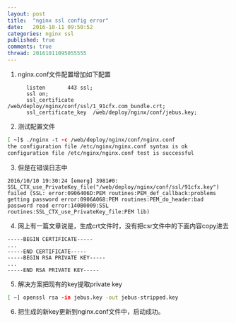 ```yaml
---
layout: post
title:  "nginx ssl config error"
date:   2016-10-11 09:50:52
categories: nginx ssl
published: true
comments: true
thread: 20161011095055555
---
```


1. nginx.conf文件配置增加如下配置
```config
      listen       443 ssl;
      ssl on;
      ssl_certificate      /web/deploy/nginx/conf/ssl/1_91cfx.com_bundle.crt;
      ssl_certificate_key  /web/deploy/nginx/conf/jebus.key;
```

2. 测试配置文件
```bash
[ ~]$ ./nginx -t -c /web/deploy/nginx/conf/nginx.conf
the configuration file /etc/nginx/nginx.conf syntax is ok
configuration file /etc/nginx/nginx.conf test is successful
```
3. 但是在错误日志中
```log
2016/10/10 19:30:24 [emerg] 3981#0: SSL_CTX_use_PrivateKey_file("/web/deploy/nginx/conf/ssl/91cfx.key") failed (SSL: error:0906406D:PEM routines:PEM_def_callback:problems getting password error:0906A068:PEM routines:PEM_do_header:bad password read error:140B0009:SSL routines:SSL_CTX_use_PrivateKey_file:PEM lib)
```
4. 网上有一篇文章说是，生成crt文件时，没有把csr文件中的下面内容copy进去
```
-----BEGIN CERTIFICATE-----
...
-----END CERTIFICATE-----
-----BEGIN RSA PRIVATE KEY-----
...
-----END RSA PRIVATE KEY-----
```
5. 解决方案把现有的key提取private key
```bash
[ ~] openssl rsa -in jebus.key -out jebus-stripped.key
```
6. 把生成的新key更新到nginx.conf文件中，启动成功。
